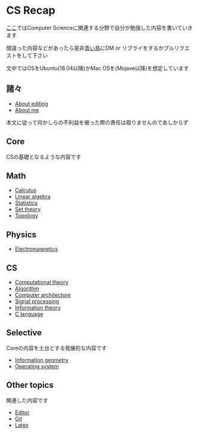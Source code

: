 # CS Recap

[ここ](https://diohabara.github.io/cs-recap)ではComputer Scienceに関連する分野で自分が勉強した内容を書いていきます

間違った内容などがあったら是非[青い鳥](https://twitter.com/legarconaujapon)にDM or リプライをするかプルリクエストをして下さい

文中ではOSをUbuntu(18.04以降)かMac OSを(Mojave以降)を想定しています

## 諸々

* [About editing](EDIT.md)
* [About me](ABOUT.md)

本文に従って何かしらの不利益を被った際の責任は取りませんのであしからず

## Core

CSの基礎となるような内容です

## Math

* [Calculus](cal/cal00.md)
* [Linear algebra](linear-alge/linear-alge00.md)
* [Statistics](stat/stat00.md)
* [Set theory](set/set00.md)
* [Topology](topo/topo00.md)

## Physics

* [Electromagnetics](elec/elec00.md)

## CS

* [Computational theory](comp-theo/comp-theo00.md)
* [Algorithm](algo/algo00.md)
* [Computer architecture](comp-arch/comp-arch00.md)
* [Signal processing](signal/signal00.md)
* [Information theory](info-theo/info-theo00.md)
* [C language](clang/clang00.md)

## Selective

Coreの内容を土台とする発展的な内容です

* [Information geometry](info-geo/info-geo00.md)
* [Operating system](os/os00.md)

## Other topics

関連した内容です

* [Editor](other/editor.md)
* [Git](othergit.md)
* [Latex](other/latex.md)
